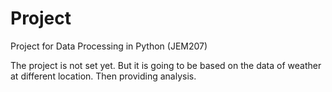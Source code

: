 # Project
Project for Data Processing in Python (JEM207)

The project is not set yet. But it is going to be based on the data of weather at different location. Then providing analysis.
